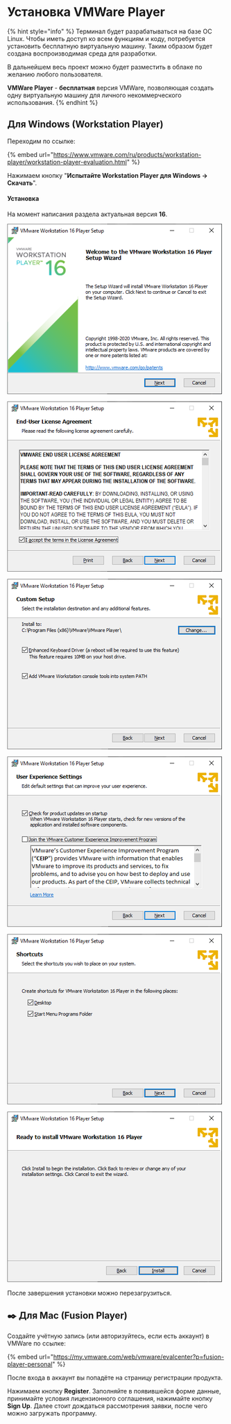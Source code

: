 # Установка VMWare Player

{% hint style="info" %}
Терминал будет разрабатываться на базе ОС Linux. Чтобы иметь доступ ко всем функциям и коду, потребуется установить бесплатную виртуальную машину. Таким образом будет создана воспроизводимая среда для разработки.

В дальнейшем весь проект можно будет разместить в облаке по желанию любого пользователя.

**VMWare Player** - **бесплатная** версия VMWare, позволяющая создать одну виртуальную машину для личного некоммерческого использования.
{% endhint %}

## Для Windows \(Workstation Player\)

Переходим по ссылке:

{% embed url="https://www.vmware.com/ru/products/workstation-player/workstation-player-evaluation.html" %}

Нажимаем кнопку "**Испытайте Workstation Player для Windows -&gt; Скачать**".

#### Установка

На момент написания раздела актуальная версия **16**.

![](../.gitbook/assets/image%20%28123%29.png)

![](../.gitbook/assets/image%20%28119%29.png)

![](../.gitbook/assets/image%20%28121%29.png)

![](../.gitbook/assets/image%20%28118%29.png)

![](../.gitbook/assets/image%20%28122%29.png)

![](../.gitbook/assets/image%20%28120%29.png)

После завершения установки можно перезагрузиться.

## ✒️ Для Mac \(Fusion Player\)

Создайте учётную запись \(или авторизуйтесь, если есть аккаунт\) в VMWare по ссылке:

{% embed url="https://my.vmware.com/web/vmware/evalcenter?p=fusion-player-personal" %}

После входа в аккаунт вы попадёте на страницу регистрации продукта. 

Нажимаем кнопку **Register**. Заполняйте в появившейся форме данные, принимайте условия лицензионного соглашения, нажимайте кнопку **Sign Up**. Далее стоит дождаться рассмотрения заявки, после чего можно загружать программу.

